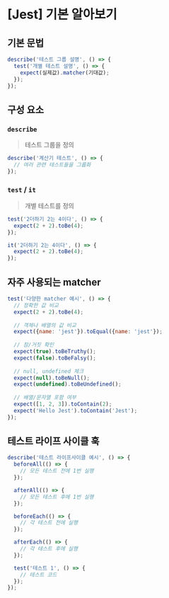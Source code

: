 # [Jest] 기본 알아보기

## 기본 문법
```js
describe('테스트 그룹 설명', () => {
  test('개별 테스트 설명', () => {
    expect(실제값).matcher(기대값);
  });
});
```

## 구성 요소
### `describe`
> 테스트 그룹을 정의
```js
describe('계산기 테스트', () => {
  // 여러 관련 테스트들을 그룹화
});
```
### `test` / `it`
> 개별 테스트를 정의
```js
test('2더하기 2는 4이다', () => {
  expect(2 + 2).toBe(4);
});

it('2더하기 2는 4이다', () => {
  expect(2 + 2).toBe(4);
});
```

## 자주 사용되는 matcher
```js
test('다양한 matcher 예시', () => {
  // 정확한 값 비교
  expect(2 + 2).toBe(4);
  
  // 객체나 배열의 값 비교
  expect({name: 'jest'}).toEqual({name: 'jest'});
  
  // 참/거짓 확인
  expect(true).toBeTruthy();
  expect(false).toBeFalsy();
  
  // null, undefined 체크
  expect(null).toBeNull();
  expect(undefined).toBeUndefined();
  
  // 배열/문자열 포함 여부
  expect([1, 2, 3]).toContain(2);
  expect('Hello Jest').toContain('Jest');
});
```

## 테스트 라이프 사이클 훅
```js
describe('테스트 라이프사이클 예시', () => {
  beforeAll(() => {
    // 모든 테스트 전에 1번 실행
  });

  afterAll(() => {
    // 모든 테스트 후에 1번 실행
  });

  beforeEach(() => {
    // 각 테스트 전에 실행
  });

  afterEach(() => {
    // 각 테스트 후에 실행
  });

  test('테스트 1', () => {
    // 테스트 코드
  });
});
```